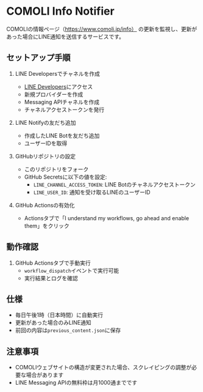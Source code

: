 # COMOLI Info Notifier

COMOLIの情報ページ（https://www.comoli.jp/info） の更新を監視し、更新があった場合にLINE通知を送信するサービスです。

## セットアップ手順

1. LINE Developersでチャネルを作成
   - [LINE Developers](https://developers.line.biz/ja/)にアクセス
   - 新規プロバイダーを作成
   - Messaging APIチャネルを作成
   - チャネルアクセストークンを発行

2. LINE Notifyの友だち追加
   - 作成したLINE Botを友だち追加
   - ユーザーIDを取得

3. GitHubリポジトリの設定
   - このリポジトリをフォーク
   - GitHub Secretsに以下の値を設定:
     - `LINE_CHANNEL_ACCESS_TOKEN`: LINE Botのチャネルアクセストークン
     - `LINE_USER_ID`: 通知を受け取るLINEのユーザーID

4. GitHub Actionsの有効化
   - Actionsタブで「I understand my workflows, go ahead and enable them」をクリック

## 動作確認

1. GitHub Actionsタブで手動実行
   - `workflow_dispatch`イベントで実行可能
   - 実行結果とログを確認

## 仕様

- 毎日午後1時（日本時間）に自動実行
- 更新があった場合のみLINE通知
- 前回の内容は`previous_content.json`に保存

## 注意事項

- COMOLIウェブサイトの構造が変更された場合、スクレイピングの調整が必要な場合があります
- LINE Messaging APIの無料枠は月1000通までです 